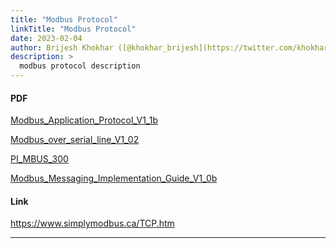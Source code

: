 ```yaml
---
title: "Modbus Protocol"
linkTitle: "Modbus Protocol"
date: 2023-02-04
author: Brijesh Khokhar ([@khokhar_brijesh](https://twitter.com/khokhar_brijesh))
description: >
  modbus protocol description
---
```


#### PDF
<p><a href="Modbus_Application_Protocol_V1_1b.pdf"  target="_blank">Modbus_Application_Protocol_V1_1b</a></p>
<p><a href="Modbus_over_serial_line_V1_02.pdf"  target="_blank">Modbus_over_serial_line_V1_02</a></p>
<p><a href="PI_MBUS_300.pdf"  target="_blank">PI_MBUS_300</a></p>
<p><a href="Modbus_Messaging_Implementation_Guide_V1_0b.pdf"  target="_blank">Modbus_Messaging_Implementation_Guide_V1_0b</a></p>

#### Link
<p><a href=https://www.simplymodbus.ca/TCP.htm  target="_blank">https://www.simplymodbus.ca/TCP.htm</a></p>


---
